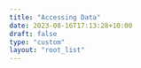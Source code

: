 ```yaml
---
title: "Accessing Data"
date: 2023-08-16T17:13:28+10:00
draft: false
type: "custom"
layout: "root_list"
---
```

